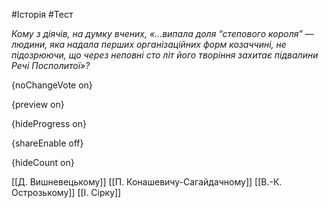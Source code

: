 #Історія #Тест

*Кому з діячів, на думку вчених, «...випала доля “степового короля” —  людини, яка надала перших організаційних форм козаччині, не підозрюючи,  що через неповні сто літ його творіння захитає підвалини Речі  Посполитої»?*

{noChangeVote on}

{preview on}

{hideProgress on}

{shareEnable off}

{hideCount on}

[[Д. Вишневецькому]]
[[П. Конашевичу-Сагайдачному]]
[[В.-К. Острозькому]]
[[І. Сірку]]
